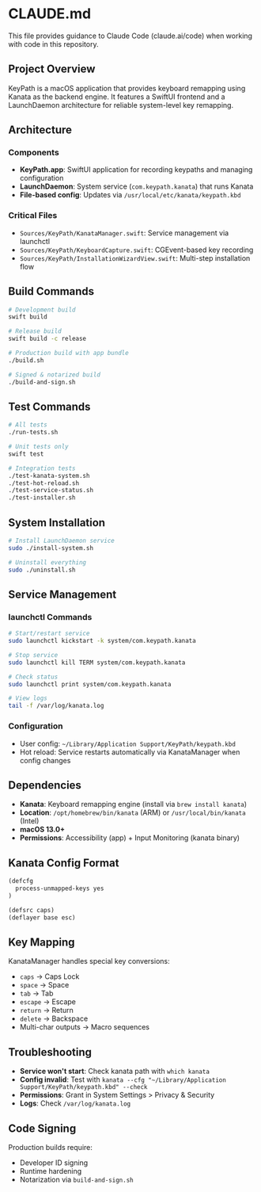 # CLAUDE.md

This file provides guidance to Claude Code (claude.ai/code) when working with code in this repository.

## Project Overview

KeyPath is a macOS application that provides keyboard remapping using Kanata as the backend engine. It features a SwiftUI frontend and a LaunchDaemon architecture for reliable system-level key remapping.

## Architecture

### Components
- **KeyPath.app**: SwiftUI application for recording keypaths and managing configuration
- **LaunchDaemon**: System service (`com.keypath.kanata`) that runs Kanata
- **File-based config**: Updates via `/usr/local/etc/kanata/keypath.kbd`

### Critical Files
- `Sources/KeyPath/KanataManager.swift`: Service management via launchctl
- `Sources/KeyPath/KeyboardCapture.swift`: CGEvent-based key recording
- `Sources/KeyPath/InstallationWizardView.swift`: Multi-step installation flow

## Build Commands

```bash
# Development build
swift build

# Release build
swift build -c release

# Production build with app bundle
./build.sh

# Signed & notarized build  
./build-and-sign.sh
```

## Test Commands

```bash
# All tests
./run-tests.sh

# Unit tests only
swift test

# Integration tests
./test-kanata-system.sh
./test-hot-reload.sh
./test-service-status.sh
./test-installer.sh
```

## System Installation

```bash
# Install LaunchDaemon service
sudo ./install-system.sh

# Uninstall everything
sudo ./uninstall.sh
```

## Service Management

### launchctl Commands
```bash
# Start/restart service
sudo launchctl kickstart -k system/com.keypath.kanata

# Stop service  
sudo launchctl kill TERM system/com.keypath.kanata

# Check status
sudo launchctl print system/com.keypath.kanata

# View logs
tail -f /var/log/kanata.log
```

### Configuration
- User config: `~/Library/Application Support/KeyPath/keypath.kbd`
- Hot reload: Service restarts automatically via KanataManager when config changes

## Dependencies

- **Kanata**: Keyboard remapping engine (install via `brew install kanata`)
- **Location**: `/opt/homebrew/bin/kanata` (ARM) or `/usr/local/bin/kanata` (Intel)
- **macOS 13.0+**
- **Permissions**: Accessibility (app) + Input Monitoring (kanata binary)

## Kanata Config Format

```lisp
(defcfg
  process-unmapped-keys yes
)

(defsrc caps)
(deflayer base esc)
```

## Key Mapping

KanataManager handles special key conversions:
- `caps` → Caps Lock
- `space` → Space  
- `tab` → Tab
- `escape` → Escape
- `return` → Return
- `delete` → Backspace
- Multi-char outputs → Macro sequences

## Troubleshooting

- **Service won't start**: Check kanata path with `which kanata`
- **Config invalid**: Test with `kanata --cfg "~/Library/Application Support/KeyPath/keypath.kbd" --check`
- **Permissions**: Grant in System Settings > Privacy & Security
- **Logs**: Check `/var/log/kanata.log`

## Code Signing

Production builds require:
- Developer ID signing
- Runtime hardening
- Notarization via `build-and-sign.sh`